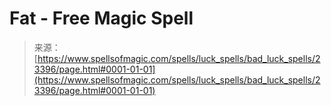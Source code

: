 <!--yml
category: 未分类
date: 2024-06-12 19:08:30
-->

# Fat - Free Magic Spell

> 来源：[https://www.spellsofmagic.com/spells/luck_spells/bad_luck_spells/23396/page.html#0001-01-01](https://www.spellsofmagic.com/spells/luck_spells/bad_luck_spells/23396/page.html#0001-01-01)